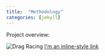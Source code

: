 ```yaml
---
title:  "Methodology"
categories: [jekyll]
---
```


Project overview:

![Drag Racing](/jekyll-uno/images/troll.png)
[I'm an inline-style link](http://127.0.0.1:4444/jekyll-uno/2016/welcome-to-jekyll/)
